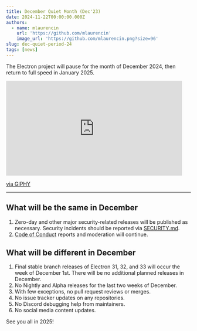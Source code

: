 ```yaml
---
title: December Quiet Month (Dec'23)
date: 2024-11-22T00:00:00.000Z
authors:
  - name: mlaurencin
    url: 'https://github.com/mlaurencin'
    image_url: 'https://github.com/mlaurencin.png?size=96'
slug: dec-quiet-period-24
tags: [news]
---
```


The Electron project will pause for the month of December 2024, then return to full speed in January 2025.

<iframe src="https://giphy.com/embed/3otPoSDQczp1s9kVAQ" width="480" height="259" style="" frameBorder="0" class="giphy-embed" allowFullScreen></iframe><p><a href="https://giphy.com/gifs/filmeditor-disney-pixar-3otPoSDQczp1s9kVAQ">via GIPHY</a></p>

---

## What will be the same in December

1. Zero-day and other major security-related releases will be published as necessary. Security
   incidents should be reported via [SECURITY.md](https://github.com/electron/electron/tree/main/SECURITY.md).
1. [Code of Conduct](https://github.com/electron/electron/blob/main/CODE_OF_CONDUCT.md) reports
   and moderation will continue.

## What will be different in December

1. Final stable branch releases of Electron 31, 32, and 33 will occur the week of December 1st. There will be no additional planned releases in December.
2. No Nightly and Alpha releases for the last two weeks of December.
3. With few exceptions, no pull request reviews or merges.
4. No issue tracker updates on any repositories.
5. No Discord debugging help from maintainers.
6. No social media content updates.

See you all in 2025!
